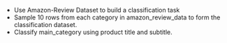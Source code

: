 - Use Amazon-Review Dataset to build a classification task
- Sample 10 rows from each category in amazon_review_data to form the classification dataset.
- Classify main_category using product title and subtitle. 